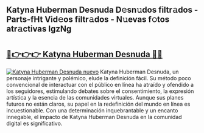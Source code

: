 ## Katyna Huberman Desnuda D𝚎sn𝚞dos filtr𝚊dos - Parts-fHt Vid𝚎os filtr𝚊dos - N𝚞evas f𝚘tos atr𝚊ctivas IgzNg

# <h2><a href="http://mb6vfnd.tromn.icu/?c=Katyna+Huberman+Desnuda">🔗👉👉👉 Katyna Huberman Desnuda 🔗🔗</a></h2>

[![Katyna Huberman Desnuda nuevo](https://i.imgur.com/pEAQMta.gif)](http://mb6vfnd.tromn.icu/?c=Katyna+Huberman+Desnuda)
Katyna Huberman Desnuda, un personaje intrigante y polémico, elude la definición fácil. Su método poco convencional de interactuar con el público en línea ha atraído y ofendido a los seguidores, estimulando debates sobre el consentimiento, la expresión artística y la esencia de las comunidades virtuales. Aunque sus planes futuros no están claros, su papel en la redefinición del mundo en línea es incuestionable. Con una determinación inquebrantable y un encanto innegable, el impacto de Katyna Huberman Desnuda en la comunidad digital es significativo.
